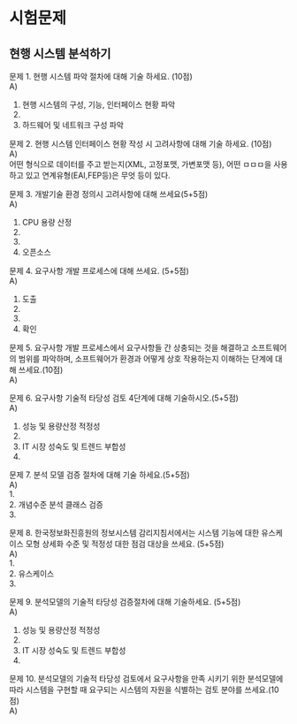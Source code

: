 # 시험문제

## 현행 시스템 분석하기
문제 1. 현행 시스템 파악 절차에 대해 기술 하세요. (10점)   
A)  
1. 현행 시스템의 구성, 기능, 인터페이스 현황 파악   
2. 
3. 하드웨어 및 네트워크 구성 파악   

문제 2. 현행 시스템 인터페이스 현황 작성 시 고려사항에 대해 기술 하세요. (10점)   
A)  
어떤 형식으로 데이터를 주고 받는지(XML, 고정포맷, 가변포맷 등), 어떤 ㅁㅁㅁ을 사용하고 있고 연계유형(EAI,FEP등)은 무엇 등이 있다.

문제 3. 개발기술 환경 정의시 고려사항에 대해 쓰세요(5+5점)  
A)  
1. CPU 용량 산정   
2. 
3. 
4. 오픈소스   

문제 4. 요구사항 개발 프로세스에 대해 쓰세요. (5+5점)  
A)  
1. 도출
2. 
3. 
4. 확인  

문제 5. 요구사항 개발 프로세스에서 요구사항들 간 상충되는 것을 해결하고 소프트웨어의 범위를 파악하며, 소프트웨어가 환경과 어떻게 상호 작용하는지 이해하는 단계에 대해 쓰세요.(10점)  
A)  

문제 6. 요구사항 기술적 타당성 검토 4단계에 대해 기술하시오.(5+5점)  
A)  
1. 성능 및 용량산정 적정성
2. 
3. IT 시장 성숙도 및 트렌드 부합성
4.   

문제 7. 분석 모델 검증 절차에 대해 기술 하세요.(5+5점)  
A)  
1.   
2. 개념수준 분석 클래스 검증  
3.   

문제 8. 한국정보화진흥원의 정보시스템 감리지침서에서는 시스템 기능에 대한 유스케이스 모형 상세화 수준 및 적정성 대한 점검 대상을 쓰세요. (5+5점)  
A)  
1.   
2. 유스케이스  
3.  

문제 9. 분석모델의 기술적 타당성 검증절차에 대해 기술하세요. (5+5점)  
A)  
1. 성능 및 용량산정 적정성  
2.   
3. IT 시장 성숙도 및 트렌드 부합성  
4.   

문제 10. 분석모델의 기술적 타당성 검토에서 요구사항을 만족 시키기 위한 분석모델에 따라 시스템을 구현할 때 요구되는 시스템의 자원을 식별하는 검토 분야를 쓰세요.(10점)  
A)  
